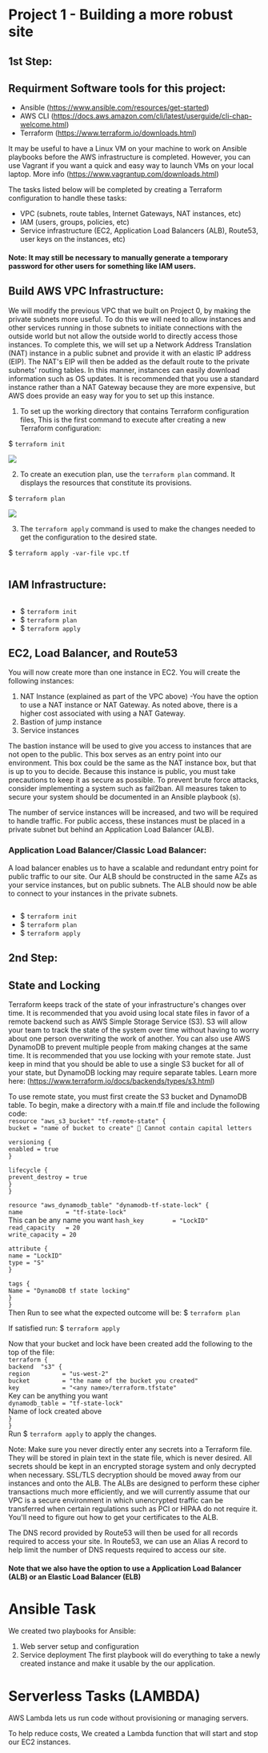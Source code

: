 # Project 1 - Building a more robust site


## 1st Step:

## Requirment Software tools for this project:
- Ansible (https://www.ansible.com/resources/get-started)
- AWS CLI (https://docs.aws.amazon.com/cli/latest/userguide/cli-chap-welcome.html)
- Terraform (https://www.terraform.io/downloads.html)

It may be useful to have a Linux VM on your machine to work on Ansible playbooks before the AWS infrastructure is completed. However, you can use Vagrant if you want a 
quick and easy way to launch VMs on your local laptop. More info (https://www.vagrantup.com/downloads.html)

The tasks listed below will be completed by creating a Terraform configuration to handle these tasks:
- VPC (subnets, route tables, Internet Gateways, NAT instances, etc)
- IAM (users, groups, policies, etc)
- Service infrastructure (EC2, Application Load Balancers (ALB), Route53, user keys on the instances, etc)

#### Note: It may still be necessary to manually generate a temporary password for other users for something like IAM users.


## Build AWS VPC Infrastructure:

We will modify the previous VPC that we built on Project 0, by making the private subnets more useful. To do this we will need to allow instances and other services running in those subnets to initiate connections with the outside world but not allow the outside world to directly access those instances.
To complete this, we will set up a Network Address Translation (NAT) instance in a public subnet and provide it with an elastic IP address (EIP). The NAT's EIP will then be added as the default route to the private subnets' routing tables. In this manner, instances can easily download information such as OS updates. It is recommended that you use a standard instance rather than a NAT Gateway because they are more expensive, but AWS does provide an easy way for you to set up this instance.

1. To set up the working directory that contains Terraform configuration files, This is the first command to execute after creating a new Terraform configuration:<br>

$ `terraform init`

![](https://miro.medium.com/max/875/1*PLb-9IeHknJ8nuzS6mtaMQ.png)



2. To create an execution plan, use the `terraform plan` command. It displays the resources that constitute its provisions.

$ `terraform plan`

![](https://miro.medium.com/max/875/1*_3GN_BU1ZYoz4XMKo6_VoA.png)

3. The `terraform apply` command is used to make the changes needed to get the configuration to the desired state.<br>

$ `terraform apply -var-file vpc.tf`

![]()

## IAM Infrastructure:

![]()

- $ `terraform init`
- $ `terraform plan`
- $ `terraform apply`

## EC2, Load Balancer, and Route53
You will now create more than one instance in EC2. You will create the following instances:

1. NAT Instance (explained as part of the VPC above) 
  -You have the option to use a NAT instance or NAT Gateway. As noted above, there is a higher cost associated with using a NAT Gateway. 
2. Bastion of jump instance
3. Service instances

The bastion instance will be used to give you access to instances that are not open to the public. This box serves as an entry point into our environment. This box could be the same as the NAT instance box, but that is up to you to decide. Because this instance is public, you must take precautions to keep it as secure as possible. To prevent brute force attacks, consider implementing a system such as fail2ban. All measures taken to secure your system should be documented in an Ansible playbook (s).

The number of service instances will be increased, and two will be required to handle traffic. For public access, these instances must be placed in a private subnet but behind an Application Load Balancer (ALB).

### Application Load Balancer/Classic Load Balancer:

A load balancer enables us to have a scalable and redundant entry point for public traffic to our site. Our ALB should be constructed in the same AZs as your service instances, but on public subnets. The ALB should now be able to connect to your instances in the private subnets.





![]()

- $ `terraform init`
- $ `terraform plan`
- $ `terraform apply`



## 2nd Step:
## State and Locking

Terraform keeps track of the state of your infrastructure's changes over time. 
It is recommended that you avoid using local state files in favor of a remote backend such as AWS Simple Storage Service (S3). 
S3 will allow your team to track the state of the system over time without having to worry about one person overwriting the work of another.
You can also use AWS DynamoDB to prevent multiple people from making changes at the same time. It is recommended that you use locking with your remote state.
Just keep in mind that you should be able to use a single S3 bucket for all of your state, but DynamoDB locking may require separate tables.
Learn more here: (https://www.terraform.io/docs/backends/types/s3.html)

To use remote state, you must first create the S3 bucket and DynamoDB table. To begin, make a directory with a main.tf file and include the following code: <br>
`resource "aws_s3_bucket" "tf-remote-state" {` <br>
  `bucket = "name of bucket to create"  Cannot contain capital letters` <br>

  `versioning {` <br>
    `enabled = true` <br>
  `}` <br>

  `lifecycle {`<br>
    `prevent_destroy = true`<br>
  `}`<br>
`}` <br>

`resource "aws_dynamodb_table" "dynamodb-tf-state-lock" {`<br>
  `name            = "tf-state-lock"` <br> This can be any name you want
  `hash_key        = "LockID"`<br>
  `read_capacity   = 20`<br>
  `write_capacity = 20`<br>

  `attribute {`<br>
    `name = "LockID"`<br>
    `type = "S"`<br>
  `}`<br>

  `tags {`<br>
    `Name = "DynamoDB tf state locking"`<br>
  `}`<br>
`}`<br>
Then Run to see what the expected outcome will be: 
$ `terraform plan` 

If satisfied run: $ `terraform apply`

Now that your bucket and lock have been created add the following to the top of the file: <br>
`terraform {` <br>
    `backend  "s3" {` <br>
    `region         = "us-west-2"` <br>
    `bucket         = "the name of the bucket you created"` <br>
    `key            = "<any name>/terraform.tfstate"` <br> 
    Key can be anything you want <br>
    `dynamodb_table = "tf-state-lock"` <br> Name of lock created above <br>
    `}` <br>
`}` <br>
Run $ `terraform apply` to apply the changes.

Note: Make sure you never directly enter any secrets into a Terraform file. They will be stored in plain text in the state file, which is never desired. All secrets should be kept in an encrypted storage system and only decrypted when necessary.
SSL/TLS decryption should be moved away from our instances and onto the ALB. The ALBs are designed to perform these cipher transactions much more efficiently, and we will currently assume that our VPC is a secure environment in which unencrypted traffic can be transferred when certain regulations such as PCI or HIPAA do not require it. You'll need to figure out how to get your certificates to the ALB.

The DNS record provided by Route53 will then be used for all records required to access your site. In Route53, we can use an Alias A record to help limit the number of DNS requests required to access our site. 

#### Note that we also have the option to use a Application Load Balancer (ALB) or an Elastic Load Balancer (ELB)

# Ansible Task
We created two playbooks for Ansible:
1. Web server setup and configuration
2. Service deployment
The first playbook will do everything to take a newly created instance and make it usable by the our application.

# Serverless Tasks (LAMBDA)
AWS Lambda lets us run code without provisioning or managing servers. 

To help reduce costs, We created a Lambda function that will start and stop our EC2 instances. 






